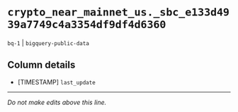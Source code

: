 # `crypto_near_mainnet_us._sbc_e133d4939a7749c4a3354df9df4d6360`
`bq-1` | `bigquery-public-data`

## Column details
* [TIMESTAMP] `last_update`

-------------------------------------------------------------------------------
*Do not make edits above this line.*
